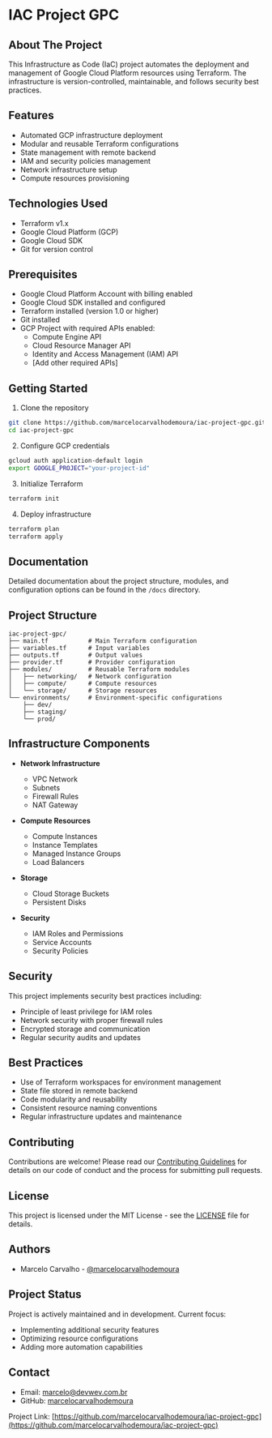 # IAC Project GPC 

## About The Project

This Infrastructure as Code (IaC) project automates the deployment and management of Google Cloud Platform resources using Terraform. The infrastructure is version-controlled, maintainable, and follows security best practices.

## Features

- Automated GCP infrastructure deployment
- Modular and reusable Terraform configurations
- State management with remote backend
- IAM and security policies management
- Network infrastructure setup
- Compute resources provisioning

## Technologies Used

- Terraform v1.x
- Google Cloud Platform (GCP)
- Google Cloud SDK
- Git for version control

## Prerequisites

- Google Cloud Platform Account with billing enabled
- Google Cloud SDK installed and configured
- Terraform installed (version 1.0 or higher)
- Git installed
- GCP Project with required APIs enabled:
  - Compute Engine API
  - Cloud Resource Manager API
  - Identity and Access Management (IAM) API
  - [Add other required APIs]

## Getting Started

1. Clone the repository
```bash
git clone https://github.com/marcelocarvalhodemoura/iac-project-gpc.git
cd iac-project-gpc
```

2. Configure GCP credentials
```bash
gcloud auth application-default login
export GOOGLE_PROJECT="your-project-id"
```

3. Initialize Terraform
```bash
terraform init
```

4. Deploy infrastructure
```bash
terraform plan
terraform apply
```

## Documentation

Detailed documentation about the project structure, modules, and configuration options can be found in the `/docs` directory.

## Project Structure

```
iac-project-gpc/
├── main.tf           # Main Terraform configuration
├── variables.tf      # Input variables
├── outputs.tf        # Output values
├── provider.tf       # Provider configuration
├── modules/          # Reusable Terraform modules
│   ├── networking/   # Network configuration
│   ├── compute/      # Compute resources
│   └── storage/      # Storage resources
└── environments/     # Environment-specific configurations
    ├── dev/
    ├── staging/
    └── prod/
```

## Infrastructure Components

- **Network Infrastructure**
  - VPC Network
  - Subnets
  - Firewall Rules
  - NAT Gateway

- **Compute Resources**
  - Compute Instances
  - Instance Templates
  - Managed Instance Groups
  - Load Balancers

- **Storage**
  - Cloud Storage Buckets
  - Persistent Disks

- **Security**
  - IAM Roles and Permissions
  - Service Accounts
  - Security Policies

## Security

This project implements security best practices including:
- Principle of least privilege for IAM roles
- Network security with proper firewall rules
- Encrypted storage and communication
- Regular security audits and updates

## Best Practices

- Use of Terraform workspaces for environment management
- State file stored in remote backend
- Code modularity and reusability
- Consistent resource naming conventions
- Regular infrastructure updates and maintenance

## Contributing

Contributions are welcome! Please read our [Contributing Guidelines](CONTRIBUTING.md) for details on our code of conduct and the process for submitting pull requests.

## License

This project is licensed under the MIT License - see the [LICENSE](LICENSE) file for details.

## Authors

- Marcelo Carvalho - [@marcelocarvalhodemoura](https://github.com/marcelocarvalhodemoura)

## Project Status

Project is actively maintained and in development. Current focus:
- Implementing additional security features
- Optimizing resource configurations
- Adding more automation capabilities

## Contact

- Email: marcelo@devwev.com.br
- GitHub: [marcelocarvalhodemoura](https://github.com/marcelocarvalhodemoura)

Project Link: [https://github.com/marcelocarvalhodemoura/iac-project-gpc](https://github.com/marcelocarvalhodemoura/iac-project-gpc)
